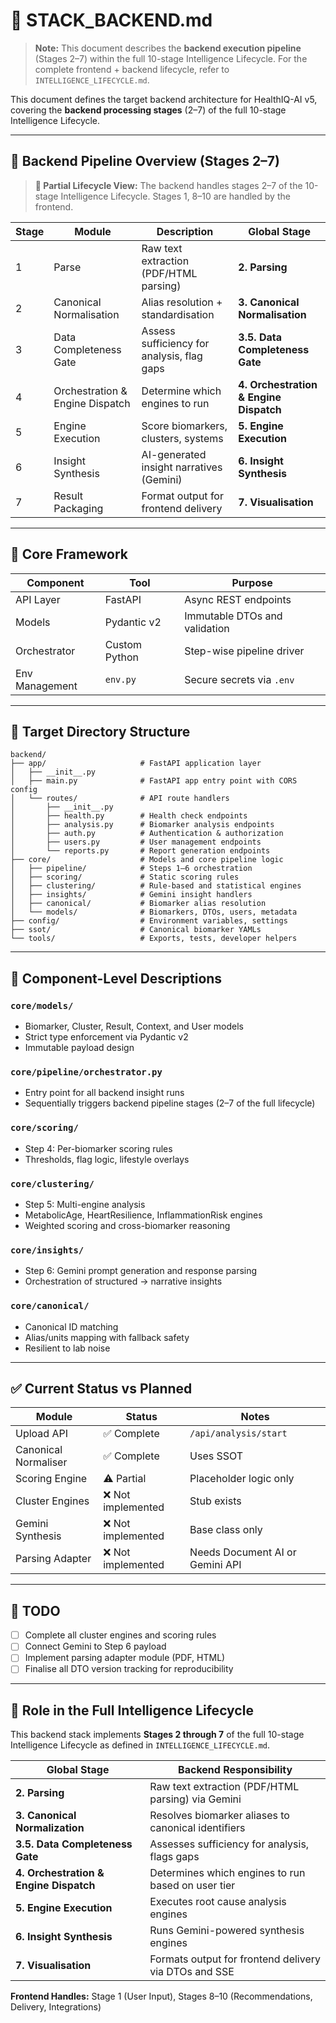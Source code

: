 # 🧠 STACK_BACKEND.md

> **Note:** This document describes the **backend execution pipeline** (Stages 2–7) within the full 10-stage Intelligence Lifecycle. For the complete frontend + backend lifecycle, refer to `INTELLIGENCE_LIFECYCLE.md`.

This document defines the target backend architecture for HealthIQ-AI v5, covering the **backend processing stages** (2–7) of the full 10-stage Intelligence Lifecycle.

---

## 🔁 Backend Pipeline Overview (Stages 2–7)

> **📌 Partial Lifecycle View:** The backend handles stages 2–7 of the 10-stage Intelligence Lifecycle. Stages 1, 8–10 are handled by the frontend.

| Stage | Module | Description | Global Stage |
|-------|--------|-------------|--------------|
| 1 | Parse | Raw text extraction (PDF/HTML parsing) | **2. Parsing** |
| 2 | Canonical Normalisation | Alias resolution + standardisation | **3. Canonical Normalisation** |
| 3 | Data Completeness Gate | Assess sufficiency for analysis, flag gaps | **3.5. Data Completeness Gate** |
| 4 | Orchestration & Engine Dispatch | Determine which engines to run | **4. Orchestration & Engine Dispatch** |
| 5 | Engine Execution | Score biomarkers, clusters, systems | **5. Engine Execution** |
| 6 | Insight Synthesis | AI-generated insight narratives (Gemini) | **6. Insight Synthesis** |
| 7 | Result Packaging | Format output for frontend delivery | **7. Visualisation** |

---

## 🚀 Core Framework

| Component | Tool | Purpose |
|----------|------|---------|
| API Layer | FastAPI | Async REST endpoints |
| Models | Pydantic v2 | Immutable DTOs and validation |
| Orchestrator | Custom Python | Step-wise pipeline driver |
| Env Management | `env.py` | Secure secrets via `.env` |

---

## 📁 Target Directory Structure

```
backend/
├── app/                     # FastAPI application layer
│   ├── __init__.py
│   ├── main.py              # FastAPI app entry point with CORS config
│   └── routes/              # API route handlers
│       ├── __init__.py
│       ├── health.py        # Health check endpoints
│       ├── analysis.py      # Biomarker analysis endpoints
│       ├── auth.py          # Authentication & authorization
│       ├── users.py         # User management endpoints
│       └── reports.py       # Report generation endpoints
├── core/                    # Models and core pipeline logic
│   ├── pipeline/            # Steps 1–6 orchestration
│   ├── scoring/             # Static scoring rules
│   ├── clustering/          # Rule-based and statistical engines
│   ├── insights/            # Gemini insight handlers
│   ├── canonical/           # Biomarker alias resolution
│   └── models/              # Biomarkers, DTOs, users, metadata
├── config/                  # Environment variables, settings
├── ssot/                    # Canonical biomarker YAMLs
└── tools/                   # Exports, tests, developer helpers
```

---

## 📐 Component-Level Descriptions

### `core/models/`
- Biomarker, Cluster, Result, Context, and User models
- Strict type enforcement via Pydantic v2
- Immutable payload design

### `core/pipeline/orchestrator.py`
- Entry point for all backend insight runs
- Sequentially triggers backend pipeline stages (2–7 of the full lifecycle)

### `core/scoring/`
- Step 4: Per-biomarker scoring rules
- Thresholds, flag logic, lifestyle overlays

### `core/clustering/`
- Step 5: Multi-engine analysis
- MetabolicAge, HeartResilience, InflammationRisk engines
- Weighted scoring and cross-biomarker reasoning

### `core/insights/`
- Step 6: Gemini prompt generation and response parsing
- Orchestration of structured → narrative insights

### `core/canonical/`
- Canonical ID matching
- Alias/units mapping with fallback safety
- Resilient to lab noise

---

## ✅ Current Status vs Planned

| Module | Status | Notes |
|--------|--------|-------|
| Upload API | ✅ Complete | `/api/analysis/start` |
| Canonical Normaliser | ✅ Complete | Uses SSOT |
| Scoring Engine | ⚠️ Partial | Placeholder logic only |
| Cluster Engines | ❌ Not implemented | Stub exists |
| Gemini Synthesis | ❌ Not implemented | Base class only |
| Parsing Adapter | ❌ Not implemented | Needs Document AI or Gemini API |

---

## 📌 TODO

- [ ] Complete all cluster engines and scoring rules
- [ ] Connect Gemini to Step 6 payload
- [ ] Implement parsing adapter module (PDF, HTML)
- [ ] Finalise all DTO version tracking for reproducibility

---

## 🔄 Role in the Full Intelligence Lifecycle

This backend stack implements **Stages 2 through 7** of the full 10-stage Intelligence Lifecycle as defined in `INTELLIGENCE_LIFECYCLE.md`.

| Global Stage | Backend Responsibility |
|--------------|----------------------|
| **2. Parsing** | Raw text extraction (PDF/HTML parsing) via Gemini |
| **3. Canonical Normalization** | Resolves biomarker aliases to canonical identifiers |
| **3.5. Data Completeness Gate** | Assesses sufficiency for analysis, flags gaps |
| **4. Orchestration & Engine Dispatch** | Determines which engines to run based on user tier |
| **5. Engine Execution** | Executes root cause analysis engines |
| **6. Insight Synthesis** | Runs Gemini-powered synthesis engines |
| **7. Visualisation** | Formats output for frontend delivery via DTOs and SSE |

**Frontend Handles:** Stage 1 (User Input), Stages 8–10 (Recommendations, Delivery, Integrations)